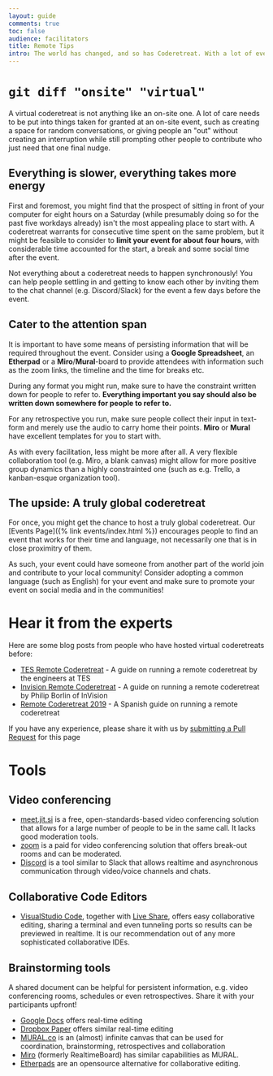 ```yaml
---
layout: guide
comments: true
toc: false
audience: facilitators
title: Remote Tips
intro: The world has changed, and so has Coderetreat. With a lot of events going remote this year, we want to provide you with some guidance on how a remote Coderetreat can work.
---
```


# `git diff "onsite" "virtual"`

A virtual coderetreat is not anything like an on-site one. A lot of care needs to be put into things taken for granted at an on-site event, such as creating a space for random conversations, or giving people an "out" without creating an interruption while still prompting other people to contribute who just need that one final nudge.

## Everything is slower, everything takes more energy

First and foremost, you might find that the prospect of sitting in front of your computer for eight hours on a Saturday (while presumably doing so for the past five workdays already) isn't the most appealing place to start with. A coderetreat warrants for consecutive time spent on the same problem, but it might be feasible to consider to **limit your event for about four hours**, with considerable time accounted for the start, a break and some social time after the event.

<div class="advice" markdown="1">
Not everything about a coderetreat needs to happen synchronously! You can help people settling in and getting to know each other by inviting them to the chat channel (e.g. Discord/Slack) for the event a few days before the event.

</div>

## Cater to the attention span

It is important to have some means of persisting information that will be required throughout the event. Consider using a **Google Spreadsheet**, an **Etherpad** or a **Miro**/**Mural**-board to provide attendees with information such as the zoom links, the timeline and the time for breaks etc.

During any format you might run, make sure to have the constraint written down for people to refer to. **Everything important you say should also be written down somewhere for people to refer to.** 

For any retrospective you run, make sure people collect their input in text-form and merely use the audio to carry home their points. **Miro** or **Mural** have excellent templates for you to start with.

<div class="advice" markdown="1">
As with every facilitation, less might be more after all. A very flexible collaboration tool (e.g. Miro, a blank canvas) might allow for more positive group dynamics than a highly constrainted one (such as e.g. Trello, a kanban-esque organization tool).
</div>

## The upside: A truly global coderetreat

For once, you might get the chance to host a truly global coderetreat. Our [Events Page]({% link events/index.html %}) encourages people to find an event that works for their time and language, not necessarily one that is in close proximitry of them.

As such, your event could have someone from another part of the world join and contribute to your local community! Consider adopting a common language (such as English) for your event and make sure to promote your event on social media and in the communities!

# Hear it from the experts

Here are some blog posts from people who have hosted virtual coderetreats before:

- [TES Remote Coderetreat](https://engineering.tes.com/post/remote-code-retreat/) - A guide on running a remote coderetreat by the engineers at TES
- [Invision Remote Coderetreat](https://medium.com/@philborlin/retrospective-on-a-remote-global-day-of-coderetreat-ace1baf20bae) - A guide on running a remote coderetreat by Philip Borlin of InVision
- [Remote Coderetreat 2019](https://github.com/remote-code-retreat/code-retreat-2019) - A Spanish guide on running a remote coderetreat

If you have any experience, please share it with us by [submitting a Pull Request](https://github.com/coderetreat/coderetreat.org) for this page

# Tools

## Video conferencing

- [meet.jit.si](https://meet.jit.si/) is a free, open-standards-based video conferencing solution that allows for a large number of people to be in the same call. It lacks good moderation tools.
- [zoom](https://zoom.us) is a paid for video conferencing solution that offers break-out rooms and can be moderated.
- [Discord](https://discord.com/) is a tool similar to Slack that allows realtime and asynchronous communication through video/voice channels and chats.

## Collaborative Code Editors

- [VisualStudio Code](https://code.visualstudio.com/), together with [Live Share](https://marketplace.visualstudio.com/items?itemName=MS-vsliveshare.vsliveshare), offers easy collaborative editing, sharing a terminal and even tunneling ports so results can be previewed in realtime. It is our recommendation out of any more sophisticated collaborative IDEs.

## Brainstorming tools

A shared document can be helpful for persistent information, e.g. video conferencing rooms, schedules or even retrospectives. Share it with your participants upfront!

- [Google Docs](https://docs.google.com/) offers real-time editing
- [Dropbox Paper](https://paper.dropbox.com/) offers similar real-time editing
- [MURAL.co](https://mural.co) is an (almost) infinite canvas that can be used for coordination, brainstorming, retrospectives and collaboration
- [Miro](https://miro.com/) (formerly RealtimeBoard) has similar capabilities as MURAL.
- [Etherpads](https://etherpad.org/) are an opensource alternative for collaborative editing.

